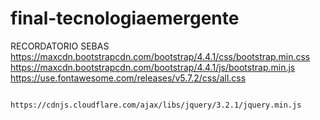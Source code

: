 # final-tecnologiaemergente
RECORDATORIO SEBAS
	https://maxcdn.bootstrapcdn.com/bootstrap/4.4.1/css/bootstrap.min.css
    	https://maxcdn.bootstrapcdn.com/bootstrap/4.4.1/js/bootstrap.min.js
        	https://use.fontawesome.com/releases/v5.7.2/css/all.css
            
                https://cdnjs.cloudflare.com/ajax/libs/jquery/3.2.1/jquery.min.js